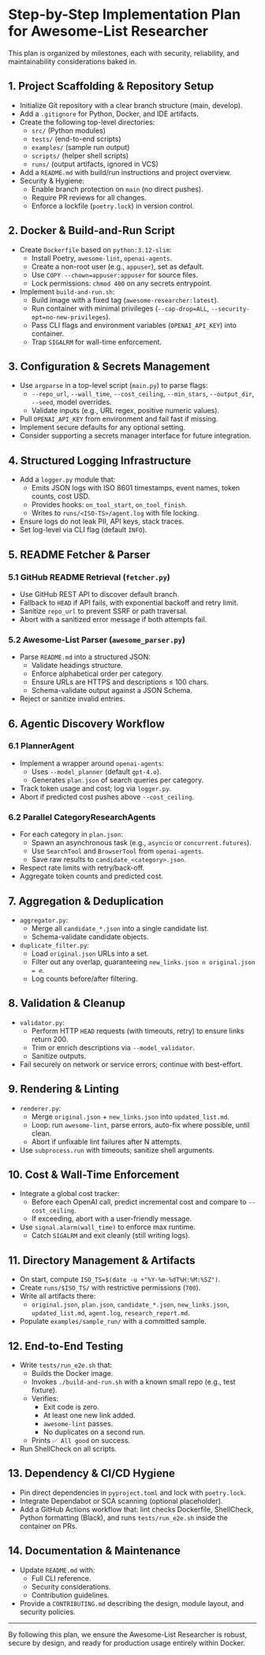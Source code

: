 # Step-by-Step Implementation Plan for Awesome-List Researcher

This plan is organized by milestones, each with security, reliability, and maintainability considerations baked in.

## 1. Project Scaffolding & Repository Setup

- Initialize Git repository with a clear branch structure (main, develop).
- Add a `.gitignore` for Python, Docker, and IDE artifacts.
- Create the following top-level directories:
  - `src/` (Python modules)
  - `tests/` (end-to-end scripts)
  - `examples/` (sample run output)
  - `scripts/` (helper shell scripts)
  - `runs/` (output artifacts, ignored in VCS)
- Add a `README.md` with build/run instructions and project overview.
- Security & Hygiene:
  - Enable branch protection on `main` (no direct pushes).
  - Require PR reviews for all changes.
  - Enforce a lockfile (`poetry.lock`) in version control.

## 2. Docker & Build-and-Run Script

- Create `Dockerfile` based on `python:3.12-slim`:
  - Install Poetry, `awesome-lint`, `openai-agents`.
  - Create a non-root user (e.g., `appuser`), set as default.
  - Use `COPY --chown=appuser:appuser` for source files.
  - Lock permissions: `chmod 400` on any secrets entrypoint.
- Implement `build-and-run.sh`:
  - Build image with a fixed tag (`awesome-researcher:latest`).
  - Run container with minimal privileges (`--cap-drop=ALL`, `--security-opt=no-new-privileges`).
  - Pass CLI flags and environment variables (`OPENAI_API_KEY`) into container.
  - Trap `SIGALRM` for wall-time enforcement.

## 3. Configuration & Secrets Management

- Use `argparse` in a top-level script (`main.py`) to parse flags:
  - `--repo_url`, `--wall_time`, `--cost_ceiling`, `--min_stars`, `--output_dir`, `--seed`, model overrides.
  - Validate inputs (e.g., URL regex, positive numeric values).
- Pull `OPENAI_API_KEY` from environment and fail fast if missing.
- Implement secure defaults for any optional setting.
- Consider supporting a secrets manager interface for future integration.

## 4. Structured Logging Infrastructure

- Add a `logger.py` module that:
  - Emits JSON logs with ISO 8601 timestamps, event names, token counts, cost USD.
  - Provides hooks: `on_tool_start`, `on_tool_finish`.
  - Writes to `runs/<ISO-TS>/agent.log` with file locking.
- Ensure logs do not leak PII, API keys, stack traces.
- Set log-level via CLI flag (default `INFO`).

## 5. README Fetcher & Parser

### 5.1 GitHub README Retrieval (`fetcher.py`)
- Use GitHub REST API to discover default branch.
- Fallback to `HEAD` if API fails, with exponential backoff and retry limit.
- Sanitize `repo_url` to prevent SSRF or path traversal.
- Abort with a sanitized error message if both attempts fail.

### 5.2 Awesome-List Parser (`awesome_parser.py`)
- Parse `README.md` into a structured JSON:
  - Validate headings structure.
  - Enforce alphabetical order per category.
  - Ensure URLs are HTTPS and descriptions ≤ 100 chars.
  - Schema-validate output against a JSON Schema.
- Reject or sanitize invalid entries.

## 6. Agentic Discovery Workflow

### 6.1 PlannerAgent
- Implement a wrapper around `openai-agents`:
  - Uses `--model_planner` (default `gpt-4.o`).
  - Generates `plan.json` of search queries per category.
- Track token usage and cost; log via `logger.py`.
- Abort if predicted cost pushes above `--cost_ceiling`.

### 6.2 Parallel CategoryResearchAgents
- For each category in `plan.json`:
  - Spawn an asynchronous task (e.g., `asyncio` or `concurrent.futures`).
  - Use `SearchTool` and `BrowserTool` from `openai-agents`.
  - Save raw results to `candidate_<category>.json`.
- Respect rate limits with retry/back-off.
- Aggregate token counts and predicted cost.

## 7. Aggregation & Deduplication

- `aggregator.py`:
  - Merge all `candidate_*.json` into a single candidate list.
  - Schema-validate candidate objects.
- `duplicate_filter.py`:
  - Load `original.json` URLs into a set.
  - Filter out any overlap, guaranteeing `new_links.json ∩ original.json = ∅`.
  - Log counts before/after filtering.

## 8. Validation & Cleanup

- `validator.py`:
  - Perform HTTP `HEAD` requests (with timeouts, retry) to ensure links return 200.
  - Trim or enrich descriptions via `--model_validator`.
  - Sanitize outputs.
- Fail securely on network or service errors; continue with best-effort.

## 9. Rendering & Linting

- `renderer.py`:
  - Merge `original.json` + `new_links.json` into `updated_list.md`.
  - Loop: run `awesome-lint`, parse errors, auto-fix where possible, until clean.
  - Abort if unfixable lint failures after N attempts.
- Use `subprocess.run` with timeouts; sanitize shell arguments.

## 10. Cost & Wall-Time Enforcement

- Integrate a global cost tracker:
  - Before each OpenAI call, predict incremental cost and compare to `--cost_ceiling`.
  - If exceeding, abort with a user-friendly message.
- Use `signal.alarm(wall_time)` to enforce max runtime.
  - Catch `SIGALRM` and exit cleanly (still writing logs).

## 11. Directory Management & Artifacts

- On start, compute `ISO_TS=$(date -u +"%Y-%m-%dT%H:%M:%SZ")`.
- Create `runs/$ISO_TS/` with restrictive permissions (`700`).
- Write all artifacts there:
  - `original.json`, `plan.json`, `candidate_*.json`, `new_links.json`, `updated_list.md`, `agent.log`, `research_report.md`.
- Populate `examples/sample_run/` with a committed sample.

## 12. End-to-End Testing

- Write `tests/run_e2e.sh` that:
  - Builds the Docker image.
  - Invokes `./build-and-run.sh` with a known small repo (e.g., test fixture).
  - Verifies:
    - Exit code is zero.
    - At least one new link added.
    - `awesome-lint` passes.
    - No duplicates on a second run.
  - Prints `✅ All good` on success.
- Run ShellCheck on all scripts.

## 13. Dependency & CI/CD Hygiene

- Pin direct dependencies in `pyproject.toml` and lock with `poetry.lock`.
- Integrate Dependabot or SCA scanning (optional placeholder).
- Add a GitHub Actions workflow that: lint checks Dockerfile, ShellCheck, Python formatting (Black), and runs `tests/run_e2e.sh` inside the container on PRs.

## 14. Documentation & Maintenance

- Update `README.md` with:
  - Full CLI reference.
  - Security considerations.
  - Contribution guidelines.
- Provide a `CONTRIBUTING.md` describing the design, module layout, and security policies.

---

By following this plan, we ensure the Awesome-List Researcher is robust, secure by design, and ready for production usage entirely within Docker.
